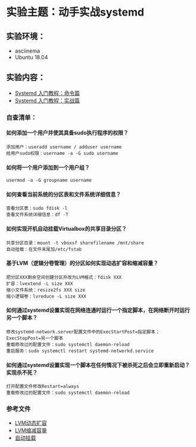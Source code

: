 # 实验主题：动手实战systemd
## 实验环境：
- asciinema
- Ubuntu 18.04
## 实验内容：
- [Systemd 入门教程：命令篇](https://asciinema.org/a/lvymuAV3Z5lrPNbRX1v4vuBrE)
- [Systemd 入门教程：实战篇](https://asciinema.org/a/kb5r9pofUG0uilhI98rUVzlXC)
### 自查清单：
#### 如何添加一个用户并使其具备sudo执行程序的权限？
```
添加用户：useradd username / adduser username
给用户sudo权限：username -a -G sudo username
```
#### 如何将一个用户添加到一个用户组？
```
usermod -a -G groupname username
```
#### 如何查看当前系统的分区表和文件系统详细信息？
```
查看分区表：sudo fdisk -l
查看文件系统详细信息：df -T
```
#### 如何实现开机自动挂载Virtualbox的共享目录分区？
```
共享分区目录：mount -t vboxsf sharefilename /mnt/share
自动挂载：在文件末尾加/etc/fstab
```
#### 基于LVM（逻辑分卷管理）的分区如何实现动态扩容和缩减容量？
```
把分区XXX剩余空间创建分区并改为LVM格式：fdisk XXX
扩容：lvextend -L size XXX
缩小文件系统：resize2fs XXX size
缩小逻辑卷：lvreduce -L size XXX
```
#### 如何通过systemd设置实现在网络连通时运行一个指定脚本，在网络断开时运行另一个脚本？
```
修改systemd-network.server配置文件中的ExecStartPost=指定脚本；ExecStopPost=另一个脚本
重载修改过的配置文件：sudo systemctl daemon-reload
重启服务：sudo systemctl restart systemd-networkd.service

```
#### 如何通过systemd设置实现一个脚本在任何情况下被杀死之后会立即重新启动？实现杀不死？
```
打开配置文件修改Restart=always
重载修改过的配置文件：sudo systemctl daemon-reload
```

### 参考文件
- [LVM动态扩容](https://blog.csdn.net/loame_zyq/article/details/81512855)
- [LVM缩减容量](https://www.cnblogs.com/useradd/p/10005207.html)
- [自动挂载](https://blog.csdn.net/ysh198554/article/details/73335844)